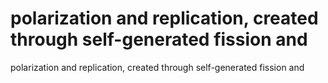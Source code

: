 # polarization and replication, created through self-generated fission and

polarization and replication, created through self-generated fission and